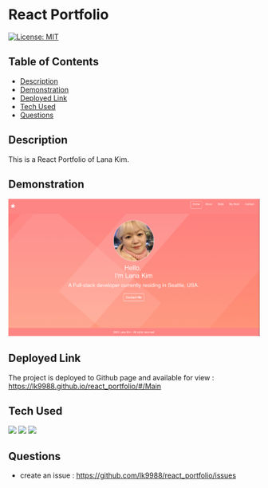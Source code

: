 # React Portfolio

[![License: MIT](https://img.shields.io/badge/License-MIT-green.svg)]()

## Table of Contents

- [ Description ](#des)
- [ Demonstration ](#demo)
- [ Deployed Link](#link)
- [ Tech Used](#tech)
- [ Questions](#q)

## Description <a name="des"></a>

This is a React Portfolio of Lana Kim.

## Demonstration <a name="demo"></a>

![app demo](./public/images/sc.png)

## Deployed Link <a name="link"></a>

The project is deployed to Github page and available for view :
<https://lk9988.github.io/react_portfolio/#/Main>

## Tech Used <a name="tech"></a>

<p>
    <img src="https://img.shields.io/badge/React-lightgrey" />
    <img src="https://img.shields.io/badge/PostCss-success" />
    <img src="https://img.shields.io/badge/NodeJs-yellow" />
   
</p>

## Questions <a name="q"></a>

- create an issue : <https://github.com/lk9988/react_portfolio/issues>
